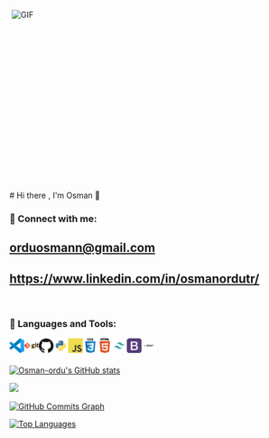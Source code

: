
<br />
<img align="right" alt="GIF" src="https://github.com/abhisheknaiidu/abhisheknaiidu/blob/master/code.gif?raw=true" width="500" height="320" />
# Hi there , I'm Osman 🚀

### 📩 Connect with me:  <br>
## orduosmann@gmail.com
## https://www.linkedin.com/in/osmanordutr/

[linkedin]: https://www.linkedin.com/in/osmanordutr/
[medium]: https://medium.com/@orduosmann
[gmail]: mailto:orduosmann@gmail.com
[twitter]: https://twitter.com/orduosmann
<br />
### 🔧 Languages and Tools:

<img align="left" alt="Visual Studio Code" width="26px" src="https://raw.githubusercontent.com/github/explore/80688e429a7d4ef2fca1e82350fe8e3517d3494d/topics/visual-studio-code/visual-studio-code.png" />
<img align="left" alt="Git" width="26px" src="https://raw.githubusercontent.com/github/explore/80688e429a7d4ef2fca1e82350fe8e3517d3494d/topics/git/git.png" />
<img align="left" alt="GitHub" width="26px" src="https://raw.githubusercontent.com/github/explore/78df643247d429f6cc873026c0622819ad797942/topics/github/github.png" />
<img align="left" alt="Python" width="26px" src="https://raw.githubusercontent.com/github/explore/cebd63002168a05a6a642f309227eefeccd92950/topics/python/python.png" />
<img align="left" alt="Javascript" width="26px" src="https://raw.githubusercontent.com/github/explore/cebd63002168a05a6a642f309227eefeccd92950/topics/javascript/javascript.png" />
<img align="left" alt="Css" width="26px" src="https://raw.githubusercontent.com/github/explore/cebd63002168a05a6a642f309227eefeccd92950/topics/css/css.png" />
<img align="left" alt="Html" width="26px" src="https://raw.githubusercontent.com/github/explore/cebd63002168a05a6a642f309227eefeccd92950/topics/html/html.png" />
<img align="left" alt="Tailwind" width="26px" src="https://raw.githubusercontent.com/github/explore/cebd63002168a05a6a642f309227eefeccd92950/topics/tailwind/tailwind.png" />
<img align="left" alt="Bootstrap" width="26px" src="https://raw.githubusercontent.com/github/explore/cebd63002168a05a6a642f309227eefeccd92950/topics/bootstrap/bootstrap.png" />
<img align="left" alt="Jquery" width="26px" src="https://raw.githubusercontent.com/github/explore/cebd63002168a05a6a642f309227eefeccd92950/topics/jquery/jquery.png" />




<br>
<br>


<a href="http://www.github.com/Osman-ordu"><img src="https://github-readme-stats.vercel.app/api?username=Osman-ordu&show_icons=true&hide=&count_private=true&title_color=6366f1&text_color=ffffff&icon_color=3382ed&bg_color=0f172a&hide_border=true&show_icons=true" alt="Osman-ordu's GitHub stats" /></a>

<a href="http://www.github.com/Osman-ordu"><img src="https://github-readme-streak-stats.herokuapp.com/?user=Osman-ordu&stroke=ffffff&background=0f172a&ring=6366f1&fire=6366f1&currStreakNum=ffffff&currStreakLabel=6366f1&sideNums=ffffff&sideLabels=ffffff&dates=ffffff&hide_border=true" /></a>

<a href="http://www.github.com/Osman-ordu"><img src="https://activity-graph.herokuapp.com/graph?username=Osman-ordu&bg_color=0f172a&color=ffffff&line=3382ed&point=ffffff&area_color=0f172a&area=true&hide_border=true&custom_title=GitHub%20Commits%20Graph" alt="GitHub Commits Graph" /></a>

<a href="https://github.com/Osman-ordu" align="left"><img src="https://github-readme-stats.vercel.app/api/top-langs/?username=Osman-ordu&langs_count=10&title_color=6366f1&text_color=ffffff&icon_color=3382ed&bg_color=0f172a&hide_border=true&locale=en&custom_title=Top%20%Languages" alt="Top Languages" /></a>

<br>
<br>
